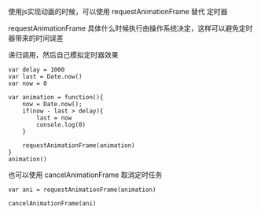 使用js实现动画的时候，可以使用 requestAnimationFrame 替代 定时器

requestAnimationFrame 具体什么时候执行由操作系统决定，这样可以避免定时器带来的时间误差

递归调用，然后自己模拟定时器效果

```
var delay = 1000
var last = Date.now()
var now = 0

var animation = function(){
    now = Date.now();
    if(now - last > delay){
        last = now
        console.log(0)
    }

    requestAnimationFrame(animation)
}
animation()
```

也可以使用 cancelAnimationFrame 取消定时任务

```
var ani = requestAnimationFrame(animation)

cancelAnimationFrame(ani)
```
